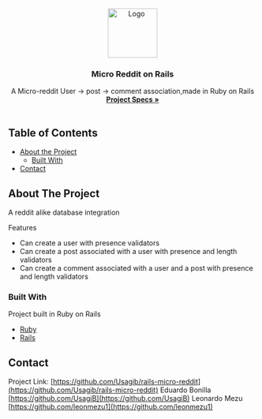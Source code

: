 
<br />
<p align="center">
  <a href="https://github.com/Usagib/rails-micro-reddit">
    <img src="https://pa1.narvii.com/6698/7a9dc78a2ab261a4e18c5d10c9e62debe7892b2a_00.gif" alt="Logo" width="100" height="100">
  </a>

  <h3 align="center">Micro Reddit on Rails</h3>

  <p align="center">
    A Micro-reddit User -> post -> comment association,made in Ruby on Rails
    <br />
    <a href="https://www.theodinproject.com/courses/ruby-on-rails/lessons/building-with-active-record-ruby-on-rails#student-solutions"><strong>Project Specs »</strong></a>
    <br />
    <br />
  </p>
</p>



<!-- TABLE OF CONTENTS -->
## Table of Contents

* [About the Project](#about-the-project)
  * [Built With](#built-with)
* [Contact](#contact)



<!-- ABOUT THE PROJECT -->
## About The Project

A reddit alike database integration

Features
* Can create a user with presence validators
* Can create a post associated with a user with presence and length validators
* Can create a comment associated with a user and a post with presence and length validators


### Built With
Project built in Ruby on Rails
* [Ruby](https://www.ruby-lang.org/en/)
* [Rails](https://rubyonrails.org/)


## Contact

Project Link: [https://github.com/Usagib/rails-micro-reddit](https://github.com/Usagib/rails-micro-reddit)
Eduardo Bonilla [https://github.com/UsagiB](https://github.com/UsagiB)
Leonardo Mezu [https://github.com/leonmezu1](https://github.com/leonmezu1)
